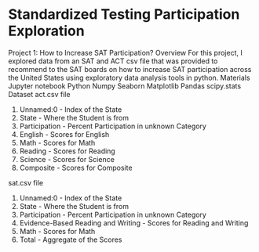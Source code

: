 # Standardized Testing Participation Exploration

Project 1: How to Increase SAT Participation?
Overview
For this project, I explored data from an SAT and ACT csv file that was provided to recommend to the SAT boards on how to increase SAT participation across the United States using exploratory data analysis tools in python.
Materials
Jupyter notebook
Python
Numpy
Seaborn
Matplotlib
Pandas
scipy.stats
Dataset
act.csv file
1. Unnamed:0 - Index of the State
2. State - Where the Student is from
3. Participation - Percent Participation in unknown Category
4. English - Scores for English
5. Math - Scores for Math
6. Reading - Scores for Reading
7. Science - Scores for Science
8. Composite - Scores for Composite

sat.csv file
1. Unnamed:0 - Index of the State
2. State - Where the Student is from
3. Participation - Percent Participation in unknown Category
4. Evidence-Based Reading and Writing - Scores for Reading and Writing
5. Math - Scores for Math
6. Total - Aggregate of the Scores



